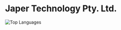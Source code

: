 # Japer Technology Pty. Ltd.

![Top Languages](https://github-readme-stats.vercel.app/api/top-langs/?username=japertechnology&layout=compact)
